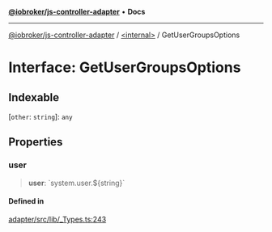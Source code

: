 [**@iobroker/js-controller-adapter**](../../README.md) • **Docs**

***

[@iobroker/js-controller-adapter](../../globals.md) / [\<internal\>](../README.md) / GetUserGroupsOptions

# Interface: GetUserGroupsOptions

## Indexable

 \[`other`: `string`\]: `any`

## Properties

### user

> **user**: \`system.user.$\{string\}\`

#### Defined in

[adapter/src/lib/\_Types.ts:243](https://github.com/ioBroker/ioBroker.js-controller/blob/a32b7b151b5fe0ae96a8a5f086299f18b48e287b/packages/adapter/src/lib/_Types.ts#L243)
